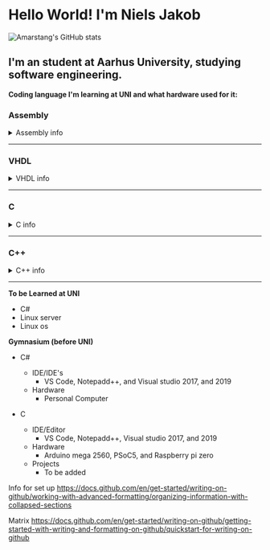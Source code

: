# Hello World! I'm Niels Jakob
<!--
<img align="left" width="47%" src="https://github-readme-stats.vercel.app/api?username=amarstang&show_icons=true&title_color=ff652f&icon_color=ff652f&text_color=eeeeee&bg_color=141321&border_color=ce7e00&border_radius=10"/>


<img align="left" width="47%" src="https://github-readme-stats.vercel.app/api/top-langs/?username=amarstang&layout=compact" />
-->                       
                       
![Amarstang's GitHub stats](https://github-readme-stats.vercel.app/api?username=amarstang&show_icons=true&title_color=ff652f&icon_color=ff652f&text_color=eeeeee&bg_color=141321&border_color=ce7e00&border_radius=10)

<!--[![Top Langs](https://github-readme-stats.vercel.app/api/top-langs/?username=amarstang&layout=compact)](https://github.com/anuraghazra/github-readme-stats) -->
## I'm an student at Aarhus University, studying software engineering.


**Coding language I'm learning at UNI and what hardware used for it:**
### Assembly
<details>
<summary>Assembly info</summary>

  - IDE/Editor
    - Atmel studio
  - Hardware
    - Arduino mega 2560
  - Projects
    - To be added
</details>

 ---

### VHDL
<details>
<summary>VHDL info</summary>

  - IDE/Editor
    - Quartus II, VS Code & Notepad++
  - Hardware
    - DE2 board
  - Projects
    - To be added
</details>

---

### C
<details>
<summary>C info</summary>
  
  - IDE/Editor
    - VS Code, Notepadd++, Visual studio 2019, and 2022
  - Hardware
    - Arduino mega 2560, PSoC5, and Raspberry pi zero
  - Projects
    - To be added
</details>

---
  
### C++
<details>
<summary>C++ info</summary>
  
  - IDE/Editor
    - VS Code, Notepadd++, Visual studio 2019, and 2022
  - Hardware
    - Arduino mega 2560
  - Projects
    - To be added
</details>

---

**To be Learned at UNI**
- C#
- Linux server
- Linux os

**Gymnasium (before UNI)**
- C#
  - IDE/IDE's
    - VS Code, Notepadd++, and Visual studio 2017, and 2019
  - Hardware
    - Personal Computer

- C
  - IDE/Editor
    - VS Code, Notepadd++, Visual studio 2017, and 2019
  - Hardware
    - Arduino mega 2560, PSoC5, and Raspberry pi zero
  - Projects
    - To be added

Info for set up
https://docs.github.com/en/get-started/writing-on-github/working-with-advanced-formatting/organizing-information-with-collapsed-sections

Matrix
https://docs.github.com/en/get-started/writing-on-github/getting-started-with-writing-and-formatting-on-github/quickstart-for-writing-on-github
